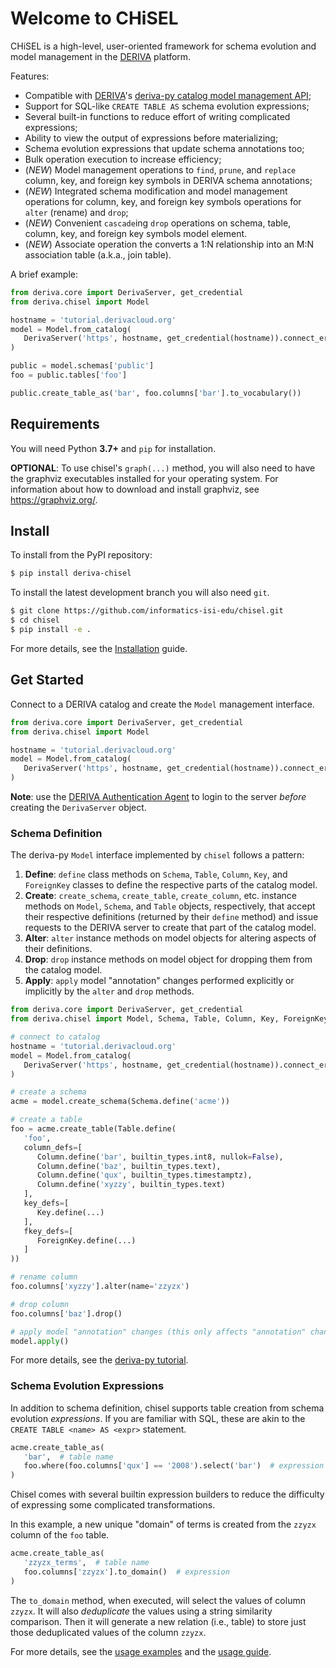 # Welcome to CHiSEL

CHiSEL is a high-level, user-oriented framework for schema evolution and model management in the [DERIVA](http://docs.derivacloud.org) platform.

Features:
  * Compatible with [DERIVA](http://docs.derivacloud.org)'s [deriva-py catalog model management API](http://docs.derivacloud.org/users-guide/project-tutorial.html#your-first-catalog);
  * Support for SQL-like `CREATE TABLE AS` schema evolution expressions;
  * Several built-in functions to reduce effort of writing complicated expressions;
  * Ability to view the output of expressions before materializing;
  * Schema evolution expressions that update schema annotations too;
  * Bulk operation execution to increase efficiency;
  * (_NEW_) Model management operations to `find`, `prune`, and `replace` column, key, and foreign key symbols in DERIVA schema annotations;
  * (_NEW_) Integrated schema modification and model management operations for column, key, and foreign key symbols operations for `alter` (rename) and `drop`;
  * (_NEW_) Convenient `cascade`ing `drop` operations on schema, table, column, key, and foreign key symbols model element.
  * (_NEW_) Associate operation the converts a 1:N relationship into an M:N association table (a.k.a., join table).

A brief example:

```python
from deriva.core import DerivaServer, get_credential
from deriva.chisel import Model

hostname = 'tutorial.derivacloud.org'
model = Model.from_catalog(
   DerivaServer('https', hostname, get_credential(hostname)).connect_ermrest('1')
)

public = model.schemas['public']
foo = public.tables['foo']

public.create_table_as('bar', foo.columns['bar'].to_vocabulary())
```

## Requirements

You will need Python **3.7+** and `pip` for installation.

**OPTIONAL**: To use chisel's `graph(...)` method, you will also need to have the graphviz executables installed for your operating system. For information about how to download and install graphviz, see https://graphviz.org/.

## Install

To install from the PyPI repository:

```sh
$ pip install deriva-chisel
```

To install the latest development branch you will also need `git`.

```sh
$ git clone https://github.com/informatics-isi-edu/chisel.git
$ cd chisel
$ pip install -e .
```

For more details, see the [Installation](./docs/install.md) guide.

## Get Started

Connect to a DERIVA catalog and create the `Model` management interface.

```python
from deriva.core import DerivaServer, get_credential
from deriva.chisel import Model

hostname = 'tutorial.derivacloud.org'
model = Model.from_catalog(
   DerivaServer('https', hostname, get_credential(hostname)).connect_ermrest('1')
)
```
**Note**: use the 
[DERIVA Authentication Agent](http://docs.derivacloud.org/users-guide/managing-data.html) 
to login to the server _before_ creating the `DerivaServer` object.

### Schema Definition

The deriva-py `Model` interface implemented by `chisel` follows a pattern:

1. **Define**: `define` class methods on `Schema`, `Table`, `Column`, `Key`, and 
   `ForeignKey` classes to define the respective parts of the catalog model.
2. **Create**: `create_schema`, `create_table`, `create_column`, etc. instance 
   methods on `Model`, `Schema`, and `Table` objects, respectively, that 
   accept their respective definitions (returned by their `define` method) and 
   issue requests to the DERIVA server to create that part of the catalog model.
3. **Alter**: `alter` instance methods on model objects for altering aspects of 
   their definitions.
4. **Drop**: `drop` instance methods on model object for dropping them from the 
   catalog model.
5. **Apply**: `apply` model "annotation" changes performed explicitly or 
   implicitly by the `alter` and `drop` methods.

```python
from deriva.core import DerivaServer, get_credential
from deriva.chisel import Model, Schema, Table, Column, Key, ForeignKey, builtin_types

# connect to catalog
hostname = 'tutorial.derivacloud.org'
model = Model.from_catalog(
   DerivaServer('https', hostname, get_credential(hostname)).connect_ermrest('1')
)

# create a schema
acme = model.create_schema(Schema.define('acme'))

# create a table
foo = acme.create_table(Table.define(
   'foo',
   column_defs=[
      Column.define('bar', builtin_types.int8, nullok=False),
      Column.define('baz', builtin_types.text),
      Column.define('qux', builtin_types.timestamptz),
      Column.define('xyzzy', builtin_types.text)
   ],
   key_defs=[
      Key.define(...)
   ],
   fkey_defs=[
      ForeignKey.define(...)
   ]
))

# rename column
foo.columns['xyzzy'].alter(name='zzyzx')

# drop column
foo.columns['baz'].drop()

# apply model "annotation" changes (this only affects "annotation" changes)
model.apply()
```

For more details, see the [deriva-py tutorial](http://docs.derivacloud.org/users-guide/project-tutorial.html#your-first-catalog).

### Schema Evolution Expressions

In addition to schema definition, chisel supports table creation from 
schema evolution _expressions_. If you are familiar with SQL, these are akin
to the `CREATE TABLE <name> AS <expr>` statement.

```python
acme.create_table_as(
   'bar',  # table name
   foo.where(foo.columns['qux'] == '2008').select('bar')  # expression
)
```

Chisel comes with several builtin expression builders to reduce the difficulty
of expressing some complicated transformations. 

In this example, a new unique "domain" of terms is created from the `zzyzx`
column of the `foo` table.

```python
acme.create_table_as(
   'zzyzx_terms',  # table name
   foo.columns['zzyzx'].to_domain()  # expression
)
```

The `to_domain` method, when executed, will select the values of column `zzyzx`. 
It will also _deduplicate_ the values using a string similarity comparison. Then 
it will generate a new relation (i.e., table) to store just those deduplicated 
values of the column `zzyzx`.

For more details, see the [usage examples](./examples) and the [usage guide](./docs/usage.md).
